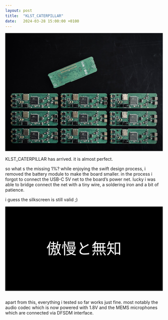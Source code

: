 ```yaml
---
layout: post
title:  "KLST_CATERPILLAR"
date:   2024-03-28 15:00:00 +0100
---
```


![2024-03-28-KLST_CATERPILLAR-99.jpg](/assets/2024-03-28-KLST_CATERPILLAR-99.jpg)

KLST_CATERPILLAR has arrived. it is almost perfect.

so what s the missing 1%? while enjoying the swift design process, i removed the battery module to make the board smaller. in the process i forgot to connect the USB-C 5V net to the board’s power net. lucky i was able to bridge connect the net with a tiny wire, a soldering iron and a bit of patience.

i guess the silkscreen is still valid ;)

<div style="width: 100%; text-align: center; font-size: 48px; color: #FFF; background-color: #000; line-height: 54px; margin: 0 0 28px 0;"><br/><br/>傲慢と無知<br/><br/><br/></div>

apart from this, everything i tested so far works just fine. most notably the audio codec which is now powered with 1.8V and the MEMS microphones which are connected via DFSDM interface.